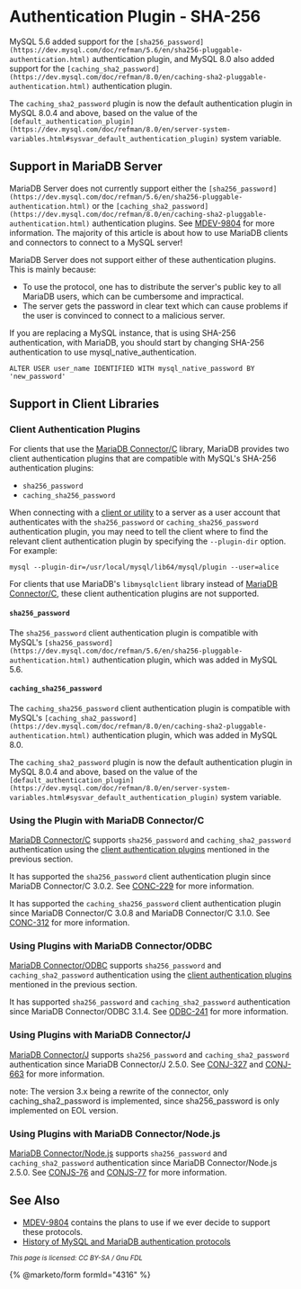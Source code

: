 # Authentication Plugin - SHA-256

MySQL 5.6 added support for the `[sha256_password](https://dev.mysql.com/doc/refman/5.6/en/sha256-pluggable-authentication.html)` authentication plugin, and MySQL 8.0 also added support for the `[caching_sha2_password](https://dev.mysql.com/doc/refman/8.0/en/caching-sha2-pluggable-authentication.html)` authentication plugin.

The `caching_sha2_password` plugin is now the default authentication plugin in MySQL 8.0.4 and above, based on the value of the `[default_authentication_plugin](https://dev.mysql.com/doc/refman/8.0/en/server-system-variables.html#sysvar_default_authentication_plugin)` system variable.

## Support in MariaDB Server

MariaDB Server does not currently support either the `[sha256_password](https://dev.mysql.com/doc/refman/5.6/en/sha256-pluggable-authentication.html)` or the `[caching_sha2_password](https://dev.mysql.com/doc/refman/8.0/en/caching-sha2-pluggable-authentication.html)` authentication plugins. See [MDEV-9804](https://jira.mariadb.org/browse/MDEV-9804) for more information. The majority of this article is about how to use MariaDB clients and connectors to connect to a MySQL server!

MariaDB Server does not support either of these authentication plugins. This is mainly because:

* To use the protocol, one has to distribute the server's public key to all MariaDB users, which can be cumbersome and impractical.
* The server gets the password in clear text which can cause problems if the user is convinced to connect to a malicious server.

If you are replacing a MySQL instance, that is using SHA-256 authentication, with MariaDB, you should start by changing SHA-256 authentication to use mysql\_native\_authentication.

```
ALTER USER user_name IDENTIFIED WITH mysql_native_password BY  'new_password'
```

## Support in Client Libraries

### Client Authentication Plugins

For clients that use the [MariaDB Connector/C](https://app.gitbook.com/s/CjGYMsT2MVP4nd3IyW2L/mariadb-connector-c) library, MariaDB provides two client authentication plugins that are compatible with MySQL's SHA-256 authentication plugins:

* `sha256_password`
* `caching_sha256_password`

When connecting with a [client or utility](https://github.com/mariadb-corporation/docs-server/blob/test/kb/en/clients-utilities/README.md) to a server as a user account that authenticates with the `sha256_password` or `caching_sha256_password` authentication plugin, you may need to tell the client where to find the relevant client authentication plugin by specifying the `--plugin-dir` option. For example:

```
mysql --plugin-dir=/usr/local/mysql/lib64/mysql/plugin --user=alice
```

For clients that use MariaDB's `libmysqlclient` library instead of [MariaDB Connector/C](https://app.gitbook.com/s/CjGYMsT2MVP4nd3IyW2L/mariadb-connector-c), these client authentication plugins are not supported.

#### `sha256_password`

The `sha256_password` client authentication plugin is compatible with MySQL's `[sha256_password](https://dev.mysql.com/doc/refman/5.6/en/sha256-pluggable-authentication.html)` authentication plugin, which was added in MySQL 5.6.

#### `caching_sha256_password`

The `caching_sha256_password` client authentication plugin is compatible with MySQL's `[caching_sha2_password](https://dev.mysql.com/doc/refman/8.0/en/caching-sha2-pluggable-authentication.html)` authentication plugin, which was added in MySQL 8.0.

The `caching_sha2_password` plugin is now the default authentication plugin in MySQL 8.0.4 and above, based on the value of the `[default_authentication_plugin](https://dev.mysql.com/doc/refman/8.0/en/server-system-variables.html#sysvar_default_authentication_plugin)` system variable.

### Using the Plugin with MariaDB Connector/C

[MariaDB Connector/C](https://app.gitbook.com/s/CjGYMsT2MVP4nd3IyW2L/mariadb-connector-c) supports `sha256_password` and `caching_sha2_password` authentication using the [client authentication plugins](https://mariadb.com/kb/en/client-authentication-plugins) mentioned in the previous section.

It has supported the `sha256_password` client authentication plugin since MariaDB Connector/C 3.0.2. See [CONC-229](https://jira.mariadb.org/browse/CONC-229) for more information.

It has supported the `caching_sha256_password` client authentication plugin since MariaDB Connector/C 3.0.8 and MariaDB Connector/C 3.1.0. See [CONC-312](https://jira.mariadb.org/browse/CONC-312) for more information.

### Using Plugins with MariaDB Connector/ODBC

[MariaDB Connector/ODBC](https://github.com/mariadb-corporation/docs-server/blob/test/kb/en/about-mariadb-connector-odbc/README.md) supports `sha256_password` and `caching_sha2_password` authentication using the [client authentication plugins](https://github.com/mariadb-corporation/docs-server/blob/test/server/reference/plugins/authentication-plugins/client-authentication-plugins/README.md) mentioned in the previous section.

It has supported `sha256_password` and `caching_sha2_password` authentication since MariaDB Connector/ODBC 3.1.4. See [ODBC-241](https://jira.mariadb.org/browse/ODBC-241) for more information.

### Using Plugins with MariaDB Connector/J

[MariaDB Connector/J](https://github.com/mariadb-corporation/docs-server/blob/test/kb/en/about-mariadb-connector-j/README.md) supports `sha256_password` and `caching_sha2_password` authentication since MariaDB Connector/J 2.5.0. See [CONJ-327](https://jira.mariadb.org/browse/CONJ-327) and [CONJ-663](https://jira.mariadb.org/browse/CONJ-663) for more information.

note: The version 3.x being a rewrite of the connector, only caching\_sha2\_password is implemented, since sha256\_password is only implemented on EOL version.

### Using Plugins with MariaDB Connector/Node.js

[MariaDB Connector/Node.js](https://github.com/mariadb-corporation/docs-server/blob/test/kb/en/nodejs-connector/README.md) supports `sha256_password` and `caching_sha2_password` authentication since MariaDB Connector/Node.js 2.5.0. See [CONJS-76](https://jira.mariadb.org/browse/CONJS-76) and [CONJS-77](https://jira.mariadb.org/browse/CONJS-77) for more information.

## See Also

* [MDEV-9804](https://jira.mariadb.org/browse/MDEV-9804) contains the plans to use if we ever decide to support these protocols.
* [History of MySQL and MariaDB authentication protocols](https://mariadb.org/history-of-mysql-mariadb-authentication-protocols)

<sub>_This page is licensed: CC BY-SA / Gnu FDL_</sub>

{% @marketo/form formId="4316" %}
